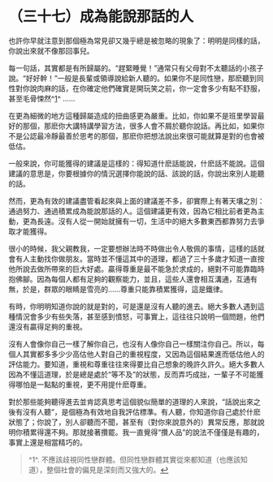 # （三十七）成為能說那話的人

也許你早就注意到那個極為常見卻又幾乎總是被忽略的現象了：明明是同樣的話，你說出來就不像那回事兒。

每一句話，其實都是有所歸屬的。“趕緊睡覺！”通常只有父母對不太聽話的小孩子說。“好好幹！”一般是長輩或領導說給新人聽的。如果你不是同性戀，那麽聽到同性對你說肉麻的話，在你確定他們確實是開玩笑之前，你一定會多少有點不舒服，甚至毛骨悚然^[1](#fn_1)^
……

在更為細微的地方這種歸屬造成的扭曲感更為嚴重。比如，你如果不是班里學習最好的那個，那麽你大講特講學習方法，很多人會不屑於聽你說話。再比如，如果你不是公認最冷靜最善於思考的那個，那麽你把想法說出來很可能就算是對的也會被低估。

一般來說，你可能獲得的建議是這樣的：得知道什麽話能說，什麽話不能說。這個建議的意思是，你要根據你的情況選擇你能說的話、該說的話，你說出來別人能聽的話。

然而，更為有效的建議盡管看起來與上面的建議差不多，卻實際上有著天壤之別：通過努力、通過積累成為能說那話的人。這個建議更有效，因為它相比前者更為主動，更為長遠。沒有人從一開始就擁有一切，生活中的絕大多數東西都靠努力去爭取才能獲得。

很小的時候，我父親教我，一定要想辦法時不時做出令人敬佩的事情，這樣的話就會有人主動找你做朋友。當時並不懂這其中的道理，都過了三十多歲才知道一直按他所說去做所帶來的巨大好處。贏得尊重是最不能急於求成的，絕對不可能靠臨時抱佛腳。因為每個人都有足夠的觀察能力，並且，這些人還會相互溝通，互通有無，於是，群眾的眼睛是雪亮的……尊重只能靠積累獲得，這是鐵律。

有時，你明明知道你說的就是對的，可是還是沒有人聽的進去。絕大多數人遇到這種情況會多少有些失落，甚至感到憤怒，可事實上，這往往只說明一個問題，他們還沒有贏得足夠的重視。

沒有人會像你自己一樣了解你自己，也沒有人像你自己一樣關注你自己。所以，每個人其實都多多少少高估他人對自己的重視程度，又因為這個結果進而低估他人的評估能力。要知道，重視和尊重往往來得要比自己想象的晚許久許久。絕大多數人因為不懂這道理，於是總是處於“等不及”的狀態，反而弄巧成拙，一輩子不可能獲得哪怕是一點點的重視，更不用提什麽尊重。

對於那些能夠聽得進去並肯認真思考這個貌似簡單的道理的人來說，“話說出來之後有沒有人聽”，是個極為有效地自我評估標準。有人聽，你知道你自己處於什麽狀態了；你說了，別人卻聽而不聞，甚至有（對你來說意外的）異常反應，那就說明你積累得還不夠。那就接著攢罷。我一直覺得“攢人品”的說法不僅僅是有趣的，事實上還是相當精巧的。

> ^1^.
> 不應該歧視同性戀群體。但同性戀群體其實從來都知道（也應該知道），整個社會的偏見是深刻而又強大的。[↩](#reffn_1 "Jump back to footnote [1] in the text.")
